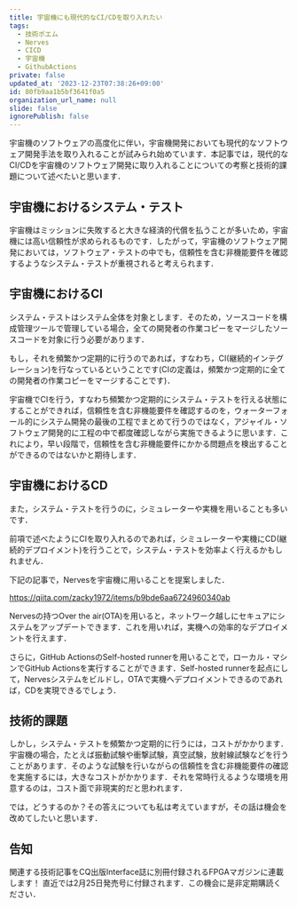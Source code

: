 ```yaml
---
title: 宇宙機にも現代的なCI/CDを取り入れたい
tags:
  - 技術ポエム
  - Nerves
  - CICD
  - 宇宙機
  - GithubActions
private: false
updated_at: '2023-12-23T07:38:26+09:00'
id: 80fb9aa1b5bf3641f0a5
organization_url_name: null
slide: false
ignorePublish: false
---
```

宇宙機のソフトウェアの高度化に伴い，宇宙機開発においても現代的なソフトウェア開発手法を取り入れることが試みられ始めています．本記事では，現代的なCI/CDを宇宙機のソフトウェア開発に取り入れることについての考察と技術的課題について述べたいと思います．

## 宇宙機におけるシステム・テスト

宇宙機はミッションに失敗すると大きな経済的代償を払うことが多いため，宇宙機には高い信頼性が求められるものです．したがって，宇宙機のソフトウェア開発においては，ソフトウェア・テストの中でも，信頼性を含む非機能要件を確認するようなシステム・テストが重視されると考えられます．

## 宇宙機におけるCI

システム・テストはシステム全体を対象とします．そのため，ソースコードを構成管理ツールで管理している場合，全ての開発者の作業コピーをマージしたソースコードを対象に行う必要があります．

もし，それを頻繁かつ定期的に行うのであれば，すなわち，CI(継続的インテグレーション)を行なっているということです(CIの定義は，頻繁かつ定期的に全ての開発者の作業コピーをマージすることです)．

宇宙機でCIを行う，すなわち頻繁かつ定期的にシステム・テストを行える状態にすることができれば，信頼性を含む非機能要件を確認するのを，ウォーターフォール的にシステム開発の最後の工程でまとめて行うのではなく，アジャイル・ソフトウェア開発的に工程の中で都度確認しながら実施できるように思います．これにより，早い段階で，信頼性を含む非機能要件にかかる問題点を検出することができるのではないかと期待します．

## 宇宙機におけるCD

また，システム・テストを行うのに，シミュレーターや実機を用いることも多いです．

前項で述べたようにCIを取り入れるのであれば，シミュレーターや実機にCD(継続的デプロイメント)を行うことで，システム・テストを効率よく行えるかもしれません．

下記の記事で，Nervesを宇宙機に用いることを提案しました．

https://qiita.com/zacky1972/items/b9bde6aa6724960340ab

Nervesの持つOver the air(OTA)を用いると，ネットワーク越しにセキュアにシステムをアップデートできます．これを用いれば，実機への効率的なデプロイメントを行えます．

さらに，GitHub ActionsのSelf-hosted runnerを用いることで，ローカル・マシンでGitHub Actionsを実行することができます．Self-hosted runnerを起点にして，Nervesシステムをビルドし，OTAで実機へデプロイメントできるのであれば，CDを実現できるでしょう．

## 技術的課題

しかし，システム・テストを頻繁かつ定期的に行うには，コストがかかります．宇宙機の場合，たとえば振動試験や衝撃試験，真空試験，放射線試験などを行うことがあります．そのような試験を行いながらの信頼性を含む非機能要件の確認を実施するには，大きなコストがかかります．それを常時行えるような環境を用意するのは，コスト面で非現実的だと思われます．

では，どうするのか？その答えについても私は考えていますが，その話は機会を改めてしたいと思います．

## 告知

関連する技術記事をCQ出版Interface誌に別冊付録されるFPGAマガジンに連載します！ 直近では2月25日発売号に付録されます．この機会に是非定期購読ください．


